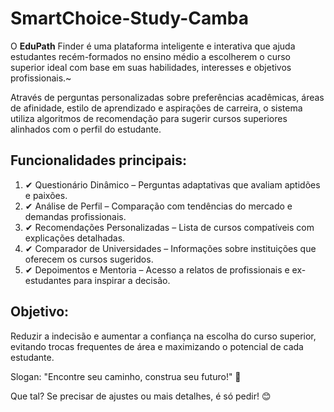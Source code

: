 # SmartChoice-Study-Camba

O **EduPath** Finder é uma plataforma inteligente e interativa que ajuda estudantes recém-formados no ensino médio a escolherem o curso superior ideal com base em suas habilidades, interesses e objetivos profissionais.~

Através de perguntas personalizadas sobre preferências acadêmicas, áreas de afinidade, estilo de aprendizado e aspirações de carreira, o sistema utiliza algoritmos de recomendação para sugerir cursos superiores alinhados com o perfil do estudante.

## Funcionalidades principais:
1. ✔ Questionário Dinâmico – Perguntas adaptativas que avaliam aptidões e paixões.
2. ✔ Análise de Perfil – Comparação com tendências do mercado e demandas profissionais.
3. ✔ Recomendações Personalizadas – Lista de cursos compatíveis com explicações detalhadas.
4. ✔ Comparador de Universidades – Informações sobre instituições que oferecem os cursos sugeridos.
5. ✔ Depoimentos e Mentoria – Acesso a relatos de profissionais e ex-estudantes para inspirar a decisão.

## Objetivo:

Reduzir a indecisão e aumentar a confiança na escolha do curso superior, evitando trocas frequentes de área e maximizando o potencial de cada estudante.

Slogan: "Encontre seu caminho, construa seu futuro!" 🚀

Que tal? Se precisar de ajustes ou mais detalhes, é só pedir! 😊